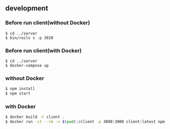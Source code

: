 ## development
### Before run client(without Docker)
```
$ cd ../server
$ bin/rails s -p 3020
```

### Before run client(with Docker)
```
$ cd ../server
$ docker-compose up
```

### without Docker
```sh
$ npm install
$ npm start
```

### with Docker
```sh
$ docker build -t client .
$ docker run -it --rm -v $(pwd):/client -p 3000:3000 client:latest npm start
```
